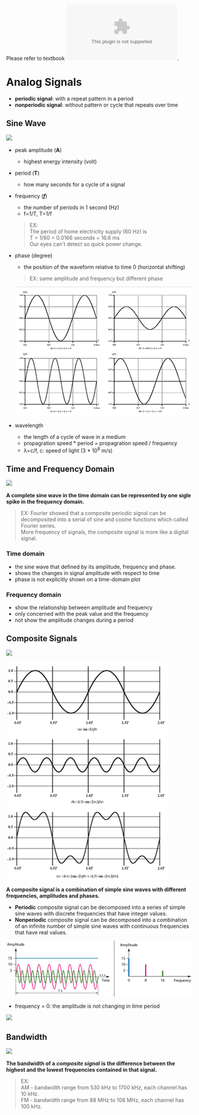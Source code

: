 Please refer to textbook ![chapter 3](https://github.com/cnchenpu/data-comm/blob/master/ppt/Ch3-Forouzan.ppt).

# Analog Signals
- __periodic signal__: with a repeat pattern in a period
- __nonperiodic signal__: without pattern or cycle that repeats over time

## Sine Wave
![](fig/sine-wave.png)

- peak amplitude (__A__) 
    - highest energy intensity (volt)
- period (__T__) 
    - how many seconds for a cycle of a signal
- frequency (___f___)
    - the number of periods in 1 second (Hz)
    - f=1/T, T=1/f
    > EX: <br>
    > The period of home electricity supply (60 Hz) is <br>
    > T = 1/60 = 0.0166 seconds = 16.6 ms <br>
    > Our eyes can't detect so quick power change.
- phase (degree)
    - the position of the waveform relative to time 0 (horizontal shifting)
    > EX: same amplitude and frequency but different phase
    
    ![](fig/sine-wave-2.png)
    
- wavelength 
    - the length of a cycle of wave in a medium
    - propagration speed * period = propagration speed / frequency
    - &lambda;=c/f, c: speed of light (3 * 10<sup>8</sup> m/s)

## Time and Frequency Domain
![](fig/time-freq-domain.png)

__A complete sine wave in the time domain can be represented by one sigle spike in the frequency domain.__

> EX: Fourier showed that a composite periodic signal can be decomposited into a serial of sine and cosine functions which called Fourier series. <br>
> More frequency of signals, the composite signal is more like a digital signal.

### Time domain 
- the sine wave that defined by its amplitude, frequency and phase.
- shows the changes in signal amplitude with respect to time
- phase is not explicitly shown on a time-domain plot

### Frequency domain
- show the relationship between amplitude and frequency
- only concerned with the peak value and the frequency
- not show the amplitude changes during a period

## Composite Signals
![](fig/composite-signal.png)

![](fig/sine-wave-3.png)

__A composite signal is a combination of simple sine waves with different frequencies, amplitudes and phases.__
- __Periodic__ composite signal can be decomposed into a series of simple sine waves with discrete frequencies that have integer values.
- __Nonperiodic__ composite signal can be decomposed into a combination of an infinite number of simple sine waves with continuous frequencies that have real values.

![](fig/time-freq-domain-2.png)

- frequency = 0: the amplitude is not changing in time period

![](fig/time-freq-domain-3.png)

## Bandwidth
![](fig/bandwidth.png)

__The bandwidth of a__ ___composite signal___ __is the difference between the highest and the lowest frequencies contained in that signal.__

> EX: <br>
> AM - bandwidth range from 530 kHz to 1700 kHz, each channel has 10 kHz. <br>
> FM - bandwidth range from 88 MHz to 108 MHz, each channel has 100 kHz.

